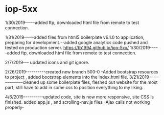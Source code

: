 # iop-5xx
1/30/2019-----added ftp, downloaded html file from remote to test connection.

1/31/2019-----added files from html5 boilerplate v6.1.0 to application, preparing for development.--added google analytics code pushed and tested on production server.
https://tb1994.github.io/iop-5xx/
1/30/2019-----added ftp, downloaded html file from remote to test connection.

2/7/2019--- updated icons and git ignore.


2/26/2019----------created new branch 500-0 -Added bootstrap resources to project , added bootstrap elements into the index.html file.
3/21/2019--------------cleaned up some boilerplate files, fleshed out website for the most part, still have to add in some css to position
everything to my liking.

4/6/2019----------updated code, site is now more responsive, site CSS is finished. added app.js , and scrolling-nav.js files -Ajax calls not working properly-